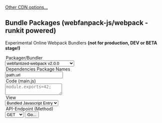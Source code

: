 [Other CDN options...](./)


## Bundle Packages (webfanpack-js/webpack - runkit powered)

Experimental Online Webpack Bundlers **(not for production, DEV or BETA stage!)**

<div class="container">
<form action="https://cdn.frdl.io/_redirect.php" method="POST" target="_blank">
 
  <legend>Packager/Bundler</legend>
 <select name="packageType">
 <option value="webfantized-webfanpack" disabled>@frdl/webfantized-webfanpack</option>
 <option value="webpack" selected>webfantized-webpack v2.0.0</option>
 <option value="webfantized-webpack" disabled>webfantized-webpack dev-master</option>
 </select>
 
 
 <legend>Dependencies Package Names</legend>
 <input type="text" name="packageName" placeholder="path,url"  value="path,url"  /> 
 
 
 <legend>Code (main.js)</legend>
 <textarea name="code" placeholder="module.exports=42;"></textarea>
 
 <legend>View</legend>
 <select name="plugin">
 <option value="code" selected>Bundled Javascript Entry</option>
 <option value="meta">Meta Data (json)</option>
 </select>
 
 <legend>API-Endpoint (Method)</legend>
 <select name="plugin_method">
 <option value="GET" selected>GET</option>
 <option value="POST">POST</option>
 </select>
  
  <input type="submit" value="Go..." /> 
</form>
</div>



